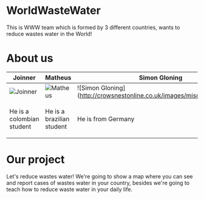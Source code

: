 WorldWasteWater
================

This is WWW team which is formed by 3 different countries, wants to reduce wastes water in the World!

About us
===========================

| Joinner | Matheus | Simon Gloning |
| ------- | ------- | ------------- |
| ![Joinner](https://lh5.googleusercontent.com/-2lm_ANosRfQ/UZ_8LE0pIQI/AAAAAAAAAUU/3eq-9QdCwtI/s630-fcrop64=1,6deb3374cb727990/Imagen%2B092.jpg) | ![Matheus](https://lh4.googleusercontent.com/-gh2aF6QBWAg/U44VJDHkp5I/AAAAAAAADEE/5fGNFCf07tE/s553-no/0abf4acc-2022-4f96-bf7b-0d5622e8d5e7)| ![Simon Gloning] (http://crowsnestonline.co.uk/images/misc/Unknown.png)|
|<p>He is a colombian student </p>|<p>He is a brazilian student</p>|<p> He is from Germany </p>|

Our project
==========================

Let's reduce wastes water! We're going to show a map where you can see and report cases of wastes water in your country, besides we're going to teach how to reduce waste water in your daily life.
